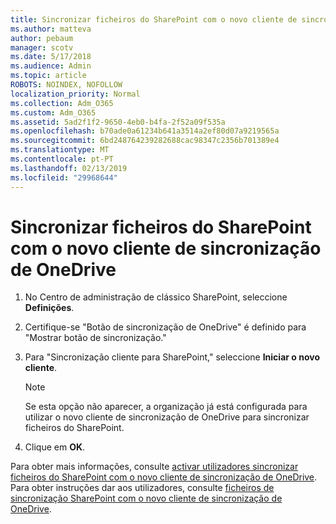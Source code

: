 ```yaml
---
title: Sincronizar ficheiros do SharePoint com o novo cliente de sincronização de OneDrive
ms.author: matteva
author: pebaum
manager: scotv
ms.date: 5/17/2018
ms.audience: Admin
ms.topic: article
ROBOTS: NOINDEX, NOFOLLOW
localization_priority: Normal
ms.collection: Adm_O365
ms.custom: Adm_O365
ms.assetid: 5ad2f1f2-9650-4eb0-b4fa-2f52a09f535a
ms.openlocfilehash: b70ade0a61234b641a3514a2ef80d07a9219565a
ms.sourcegitcommit: 6bd248764239282688cac98347c2356b701389e4
ms.translationtype: MT
ms.contentlocale: pt-PT
ms.lasthandoff: 02/13/2019
ms.locfileid: "29968644"
---
```

# <a name="sync-sharepoint-files-with-the-new-onedrive-sync-client"></a>Sincronizar ficheiros do SharePoint com o novo cliente de sincronização de OneDrive

1. No Centro de administração de clássico SharePoint, seleccione **Definições**.
    
2. Certifique-se "Botão de sincronização de OneDrive" é definido para "Mostrar botão de sincronização."
    
3. Para "Sincronização cliente para SharePoint," seleccione **Iniciar o novo cliente**.
    
    > [!NOTE]
    > Se esta opção não aparecer, a organização já está configurada para utilizar o novo cliente de sincronização de OneDrive para sincronizar ficheiros do SharePoint. 
  
4. Clique em **OK**.
    
Para obter mais informações, consulte [activar utilizadores sincronizar ficheiros do SharePoint com o novo cliente de sincronização de OneDrive](https://go.microsoft.com/fwlink/?linkid=866433). Para obter instruções dar aos utilizadores, consulte [ficheiros de sincronização SharePoint com o novo cliente de sincronização de OneDrive](https://go.microsoft.com/fwlink/?linkid=866427).
  

